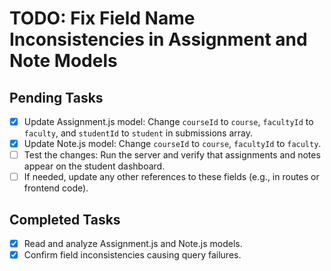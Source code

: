 # TODO: Fix Field Name Inconsistencies in Assignment and Note Models

## Pending Tasks
- [x] Update Assignment.js model: Change `courseId` to `course`, `facultyId` to `faculty`, and `studentId` to `student` in submissions array.
- [x] Update Note.js model: Change `courseId` to `course`, `facultyId` to `faculty`.
- [ ] Test the changes: Run the server and verify that assignments and notes appear on the student dashboard.
- [ ] If needed, update any other references to these fields (e.g., in routes or frontend code).

## Completed Tasks
- [x] Read and analyze Assignment.js and Note.js models.
- [x] Confirm field inconsistencies causing query failures.
